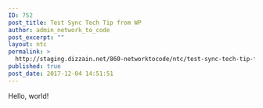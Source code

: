 ```yaml
---
ID: 752
post_title: Test Sync Tech Tip from WP
author: admin_network_to_code
post_excerpt: ""
layout: ntc
permalink: >
  http://staging.dizzain.net/860-networktocode/ntc/test-sync-tech-tip-from-wp/
published: true
post_date: 2017-12-04 14:51:51
---
```

Hello, world!